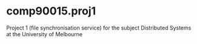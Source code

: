 # comp90015.proj1
Project 1 (file synchronisation service) for the subject Distributed Systems at the University of Melbourne
